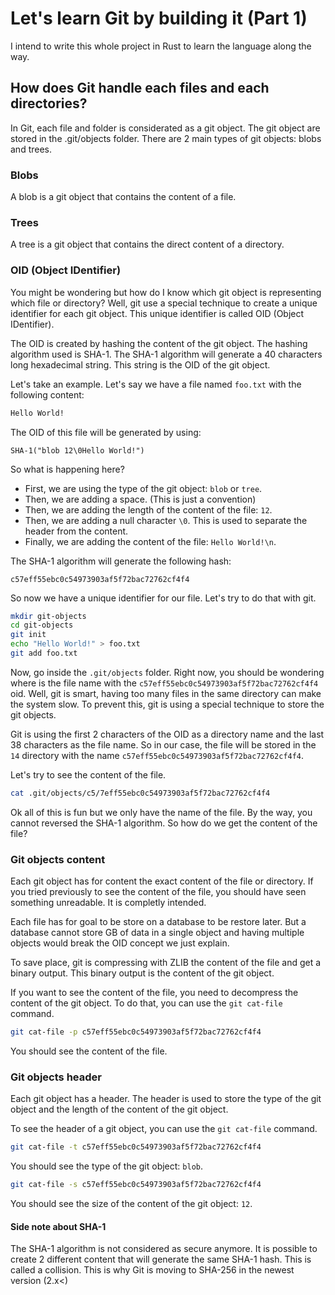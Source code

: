 # Let's learn Git by building it (Part 1)

I intend to write this whole project in Rust to learn the language along the way.

## How does Git handle each files and each directories?

In Git, each file and folder is considerated as a git object. The git object are stored in the .git/objects folder. 
There are 2 main types of git objects: blobs and trees.

### Blobs

A blob is a git object that contains the content of a file.

### Trees

A tree is a git object that contains the direct content of a directory.

### OID (Object IDentifier)

You might be wondering but how do I know which git object is representing which file or directory? Well, git use a special technique to create a unique identifier for each git object. This unique identifier is called OID (Object IDentifier).

The OID is created by hashing the content of the git object. The hashing algorithm used is SHA-1. The SHA-1 algorithm will generate a 40 characters long hexadecimal string. This string is the OID of the git object. 

Let's take an example. Let's say we have a file named `foo.txt` with the following content:

```txt
Hello World!
```

The OID of this file will be generated by using:

```
SHA-1("blob 12\0Hello World!")
```

So what is happening here? 
- First, we are using the type of the git object: `blob` or `tree`.
- Then, we are adding a space. (This is just a convention)
- Then, we are adding the length of the content of the file: `12`.
- Then, we are adding a null character `\0`. This is used to separate the header from the content.
- Finally, we are adding the content of the file: `Hello World!\n`.

The SHA-1 algorithm will generate the following hash:

```
c57eff55ebc0c54973903af5f72bac72762cf4f4
```

So now we have a unique identifier for our file. Let's try to do that with git.

```bash
mkdir git-objects
cd git-objects
git init
echo "Hello World!" > foo.txt
git add foo.txt
```

Now, go inside the `.git/objects` folder. Right now, you should be wondering where is the file name with the `c57eff55ebc0c54973903af5f72bac72762cf4f4` oid. Well, git is smart, having too many files in the same directory can make the system slow. To prevent this, git is using a special technique to store the git objects.

Git is using the first 2 characters of the OID as a directory name and the last 38 characters as the file name. So in our case, the file will be stored in the `14` directory with the name `c57eff55ebc0c54973903af5f72bac72762cf4f4`.

Let's try to see the content of the file.

```bash
cat .git/objects/c5/7eff55ebc0c54973903af5f72bac72762cf4f4
```

Ok all of this is fun but we only have the name of the file. By the way, you cannot reversed the SHA-1 algorithm. So how do we get the content of the file? 

### Git objects content

Each git object has for content the exact content of the file or directory. If you tried previously to see the content of the file, you should have seen something unreadable. It is completly intended. 

Each file has for goal to be store on a database to be restore later. But a database cannot store GB of data in a single object and having multiple objects would break the OID concept we just explain. 

To save place, git is compressing with ZLIB the content of the file and get a binary output. This binary output is the content of the git object.

If you want to see the content of the file, you need to decompress the content of the git object. To do that, you can use the `git cat-file` command.

```bash
git cat-file -p c57eff55ebc0c54973903af5f72bac72762cf4f4
```

You should see the content of the file.

### Git objects header

Each git object has a header. The header is used to store the type of the git object and the length of the content of the git object. 

To see the header of a git object, you can use the `git cat-file` command.

```bash
git cat-file -t c57eff55ebc0c54973903af5f72bac72762cf4f4
```

You should see the type of the git object: `blob`.

```bash
git cat-file -s c57eff55ebc0c54973903af5f72bac72762cf4f4
```

You should see the size of the content of the git object: `12`.

#### Side note about SHA-1

The SHA-1 algorithm is not considered as secure anymore. It is possible to create 2 different content that will generate the same SHA-1 hash. This is called a collision. This is why Git is moving to SHA-256 in the newest version (2.x<)